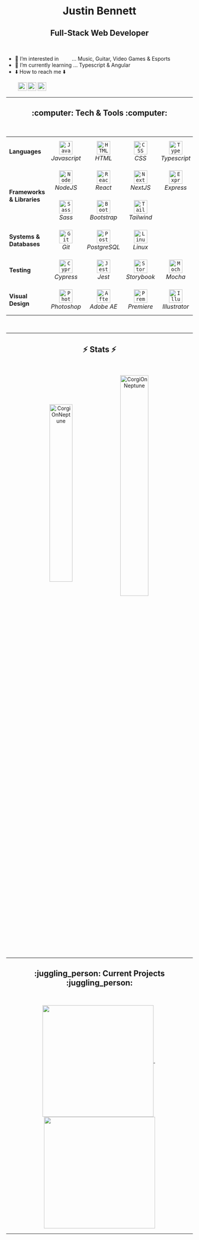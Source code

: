 <h1 align="center">Justin Bennett</h1>
<h2 align="center">Full-Stack Web Developer</h2>
<!--- <h3 align="center">Specializing in...</h3> --->

<br />

- :eyes: I’m interested in &nbsp; &nbsp; &nbsp; &nbsp; ... Music, Guitar, Video Games & Esports
- :brain: I’m currently learning ... Typescript & Angular
- :arrow_down: How to reach me :arrow_down:
<p align="left">
  &nbsp; &nbsp; &nbsp; &nbsp;
  <a href="https://www.linkedin.com/in/justin-bennett-c/"
    ><img
      src="https://img.shields.io/badge/linkedin-%230077B5.svg?&style=for-the-badge&logo=linkedin&logoColor=white"
      height="23"
  /></a>
  <a href="mailto:justinjdbennett@gmail.com"
    ><img
      src="https://img.shields.io/badge/Gmail-D14836?style=for-the-badge&logo=gmail&logoColor=white"
      height="23"
  /></a>
  <a href="https://github.com/CorgiOnNeptune/"
    ><img
      src="https://img.shields.io/badge/GitHub-100000?style=for-the-badge&logo=github&logoColor=white"
      height="23"
  /></a>
</p>
<!--- - 💞️ I’m looking to collaborate in ...  --->

<hr>

<h2 align="center">:computer: Tech & Tools :computer:</h2>
<br />
<table>
  <tr>
    <td><strong>Languages</strong></td>
    <td align="center" height="80" width="80">
      <code
        ><img
          alt="Javascript"
          title="Javascript"
          height="36"
          width="36"
          src="https://cdn.jsdelivr.net/gh/devicons/devicon/icons/javascript/javascript-original.svg"
      /></code>
      <br /><em>Javascript</em>
    </td>
    <td align="center" height="80" width="80">
      <code
        ><img
          alt="HTML"
          title="HTML"
          height="36"
          width="36"
          src="https://cdn.jsdelivr.net/gh/devicons/devicon/icons/html5/html5-original.svg"
      /></code>
      <br /><em>HTML</em>
    </td>
    <td align="center" height="80" width="80">
      <code
        ><img
          alt="CSS"
          title="CSS"
          height="36"
          width="36"
          src="https://cdn.jsdelivr.net/gh/devicons/devicon/icons/css3/css3-original.svg"
      /></code>
      <br /><em>CSS</em>
    </td>
    <td align="center" height="80" width="80">
      <code
        ><img
          alt="Typescript"
          title="Typescript"
          height="36"
          width="36"
          src="https://cdn.jsdelivr.net/gh/devicons/devicon/icons/typescript/typescript-original.svg"
      /></code>
      <br /><em>Typescript</em>
    </td>
    <td align="center" height="80" width="80">
      <code
        ><img
          alt="Ruby"
          title="Ruby"
          height="36"
          width="36"
          src="https://cdn.jsdelivr.net/gh/devicons/devicon/icons/ruby/ruby-original.svg"
      /></code>
      <br /><em>Ruby</em>
    </td>
    <td align="center" height="80" width="80">
      <code
        ><img
          alt="SQL"
          title="SQL"
          height="36"
          width="36"
          src="https://cdn-icons-png.flaticon.com/512/2772/2772165.png"
      /></code>
      <br /><em>SQL</em>
    </td>
    <td colspan="4"></td>
  </tr>

  <tr>
    <td rowspan="3"><strong>Frameworks & Libraries</strong></td>
    <td align="center" height="80" width="80">
      <code
        ><img
          alt="Node JS"
          title="Node JS"
          height="36"
          width="36"
          src="https://cdn.jsdelivr.net/gh/devicons/devicon/icons/nodejs/nodejs-original.svg"
      /></code>
      <br /><em>NodeJS</em>
    </td>
    <td align="center" height="80" width="80">
      <code
        ><img
          alt="React"
          title="React"
          height="36"
          width="36"
          src="https://cdn.jsdelivr.net/gh/devicons/devicon/icons/react/react-original.svg"
      /></code>
      <br /><em>React</em>
    </td>
    <td align="center" height="80" width="80">
      <code
        ><img
          alt="Next JS"
          title="Next JS"
          height="36"
          width="36"
          src="https://cdn.jsdelivr.net/gh/devicons/devicon/icons/nextjs/nextjs-original.svg"
      /></code>
      <br /><em>NextJS</em>
    </td>
    <td align="center" height="80" width="80">
      <code
        ><img
          alt="Express"
          title="Express"
          height="36"
          width="36"
          src="https://jsurt.github.io/jacks-portfolio/images/color-express-icon%20(1).png"
      /></code>
      <br /><em>Express</em>
    </td>
    <td align="center" height="80" width="80">
      <code
        ><img
          alt="Rails"
          title="Rails"
          height="36"
          width="36"
          src="https://cdn.jsdelivr.net/gh/devicons/devicon/icons/rails/rails-original-wordmark.svg"
      /></code>
      <br /><em>Rails</em>
    </td>
    <td align="center" height="80" width="80">
      <code
        ><img
          alt="Jquery"
          title="Jquery"
          height="36"
          width="36"
          src="https://cdn.jsdelivr.net/gh/devicons/devicon/icons/jquery/jquery-original.svg"
      /></code>
      <br /><em>jQuery</em>
    </td>
    <td align="center" height="80" width="80">
      <code
        ><img
          alt="EJS"
          title="EJS"
          height="36"
          width="36"
          src="https://pbs.twimg.com/profile_images/833789473376854018/skScegH6_400x400.jpg"
      /></code>
      <br /><em>EJS</em>
    </td>
    <!--- <td align="center" height="80" width="80">
      <code
        ><img
          alt="Angular"
          title="Angular"
          height="36"
          width="36"
          src="https://cdn.jsdelivr.net/gh/devicons/devicon/icons/angularjs/angularjs-original.svg"
      /></code>
      <br /><em>Angular</em>
    </td> --->
  </tr>

  <!--- Empty row for table striping --->
  <tr></tr>

  <tr>
    <td align="center" height="80" width="80">
      <code
        ><img
          alt="Sass"
          title="Sass"
          height="36"
          width="36"
          src="https://cdn.jsdelivr.net/gh/devicons/devicon/icons/sass/sass-original.svg"
      /></code>
      <br /><em>Sass</em>
    </td>
    <td align="center" height="80" width="80">
      <code
        ><img
          alt="Bootstrap"
          title="Bootstrap"
          height="36"
          width="36"
          src="https://cdn.jsdelivr.net/gh/devicons/devicon/icons/bootstrap/bootstrap-original.svg"
      /></code>
      <br /><em>Bootstrap</em>
    </td>
    <td align="center" height="80" width="80">
      <code
        ><img
          alt="Tailwind"
          title="Tailwind"
          height="36"
          width="36"
          src="https://cdn.jsdelivr.net/gh/devicons/devicon/icons/tailwindcss/tailwindcss-plain.svg"
      /></code>
      <br /><em>Tailwind</em>
    </td>
    <td colspan="4"></td>
  </tr>

  <tr>
    <td><strong>Systems & Databases</strong></td>
    <td align="center" height="80" width="80">
      <code
        ><img
          alt="Git"
          title="Git"
          height="36"
          width="36"
          src="https://cdn.jsdelivr.net/gh/devicons/devicon/icons/git/git-original.svg"
      /></code>
      <br /><em>Git</em>
    </td>
    <td align="center" height="80" width="80">
      <code
        ><img
          alt="PostgreSQL"
          title="PostgreSQL"
          height="36"
          width="36"
          src="https://cdn.jsdelivr.net/gh/devicons/devicon/icons/postgresql/postgresql-original.svg"
      /></code>
      <br /><em>PostgreSQL</em>
    </td>
    <td align="center" height="80" width="80">
      <code
        ><img
          alt="Linux"
          title="Linux"
          height="36"
          width="36"
          src="https://cdn.jsdelivr.net/gh/devicons/devicon/icons/linux/linux-original.svg"
      /></code>
      <br /><em>Linux</em>
    </td>
    <td colspan="4"></td>
  </tr>

  <tr>
    <td><strong>Testing</strong></td>
    <td align="center" height="80" width="80">
      <code
        ><img
          alt="Cypress"
          title="Cypress"
          height="36"
          width="36"
          src="https://raw.githubusercontent.com/simple-icons/simple-icons/6e46ec1fc23b60c8fd0d2f2ff46db82e16dbd75f/icons/cypress.svg"
      /></code>
      <br /><em>Cypress</em>
    </td>
    <td align="center" height="80" width="80">
      <code
        ><img
          alt="Jest"
          title="Jest"
          height="36"
          width="36"
          src="https://cdn.jsdelivr.net/gh/devicons/devicon/icons/jest/jest-plain.svg"
      /></code>
      <br /><em>Jest</em>
    </td>
    <td align="center" height="80" width="80">
      <code
        ><img
          alt="Storybook"
          title="Storybook"
          height="36"
          width="36"
          src="https://cdn.jsdelivr.net/gh/devicons/devicon/icons/storybook/storybook-original.svg"
      /></code>
      <br /><em>Storybook</em>
    </td>
    <td align="center" height="80" width="80">
      <code
        ><img
          alt="Mocha"
          title="Mocha"
          height="36"
          width="36"
          src="https://cdn.jsdelivr.net/gh/devicons/devicon/icons/mocha/mocha-plain.svg"
      /></code>
      <br /><em>Mocha</em>
    </td>
    <td align="center" height="80" width="80">
      <code
        ><img
          alt="Chai"
          title="Chai"
          height="36"
          width="36"
          src="https://www.chaijs.com/img/chai-logo-small.png"
      /></code>
      <br /><em>Chai</em>
    </td>
    <td align="center" height="80" width="80">
      <code
        ><img
          alt="RSpec"
          title="RSpec"
          height="36"
          width="36"
          src="https://cdn.jsdelivr.net/gh/devicons/devicon/icons/rspec/rspec-original.svg"
      /></code>
      <br /><em>RSpec</em>
    </td>
    <td colspan="1"></td>
  </tr>

  <tr>
    <td><strong>Visual Design</strong></td>
    <td align="center" height="80" width="80">
      <code
        ><img
          alt="Photoshop"
          title="Photoshop"
          height="36"
          width="36"
          src="https://cdn.jsdelivr.net/gh/devicons/devicon/icons/photoshop/photoshop-plain.svg"
      /></code>
      <br /><em>Photoshop</em>
    </td>
    <td align="center" height="80" width="80">
      <code
        ><img
          alt="After Effects"
          title="After Effects"
          height="36"
          width="36"
          src="https://cdn.jsdelivr.net/gh/devicons/devicon/icons/aftereffects/aftereffects-original.svg"
      /></code>
      <br /><em>Adobe AE</em>
    </td>
    <td align="center" height="80" width="80">
      <code
        ><img
          alt="Premiere Pro"
          title="Premiere Pro"
          height="36"
          width="36"
          src="https://cdn.jsdelivr.net/gh/devicons/devicon/icons/premierepro/premierepro-original.svg"
      /></code>
      <br /><em>Premiere</em>
    </td>
    <td align="center" height="80" width="80">
      <code
        ><img
          alt="Illustrator"
          title="Illustrator"
          height="36"
          width="36"
          src="https://cdn.jsdelivr.net/gh/devicons/devicon/icons/illustrator/illustrator-plain.svg"
      /></code>
      <br /><em>Illustrator</em>
    </td>
    <td align="center" height="80" width="80">
      <code
        ><img
          alt="Figma"
          title="Figma"
          height="36"
          width="36"
          src="https://cdn.jsdelivr.net/gh/devicons/devicon/icons/figma/figma-original.svg"
      /></code>
      <br /><em>Figma</em>
    </td>
    <td colspan="2"></td>
  </tr>

</table>

<br />
<hr>

<h2 align="center">⚡ Stats ⚡</h2>
<br />

<p align="center">
  <img
    align="center"
    src="https://github-readme-stats.vercel.app/api/top-langs?username=CorgiOnNeptune&title_color=61dafb&text_color=f5f5f5&bg_color=20232a&icon_color=61dafb&langs_count=14&hide=yacc,cmake&show_icons=true&locale=en&layout=compact"
    width="35%"
    alt="CorgiOnNeptune"
  />
  &nbsp;
  <img
    align="center"
    src="https://github-readme-stats.vercel.app/api?username=CorgiOnNeptune&title_color=61dafb&text_color=f5f5f5&bg_color=20232a&icon_color=61dafb&show_icons=true&locale=en"
    width="39%"
    alt="CorgiOnNeptune"
  />

</p>

<br />
<hr>

<h2 align="center">:juggling_person: Current Projects :juggling_person:</h2>
<br />

<p align="center">
  <a href="https://github.com/CorgiOnNeptune/SpotiFind/">
    <img
      width="300"
      align="center"
      src="https://github-readme-stats.vercel.app/api/pin/?username=CorgiOnNeptune&repo=SpotiFind&title_color=ffffff&text_color=c9cacc&icon_color=2bbc8a&bg_color=1d1f21"
    />
  </a>
  &nbsp; 
  <a href="https://github.com/CorgiOnNeptune/neptune/">
    <img
      width="300"
      align="center"
      src="https://github-readme-stats.vercel.app/api/pin/?username=CorgiOnNeptune&repo=neptune&title_color=ffffff&text_color=c9cacc&icon_color=2bbc8a&bg_color=1d1f21"
    />
  </a>
</p>

<hr>

<!-- <p align="center">
  <img
    src="https://komarev.com/ghpvc/?username=CorgiOnNeptune&color=blueviolet"
    alt="CorgiOnNeptune"
  />
</p> -->
